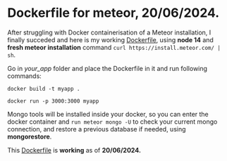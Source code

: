 # Dockerfile for meteor, 20/06/2024. 

After struggling with Docker containerisation of a Meteor installation, I finally succeded and here is my working [Dockerfile](https://github.com/danass/docker-meteor/blob/main/Dockerfile), using **node 14** and **fresh meteor installation** command `curl https://install.meteor.com/ | sh`.

Go in *your_app* folder and place the Dockerfile in it and run following commands:

`docker build -t myapp .`

`docker run -p 3000:3000 myapp`

Mongo tools will be installed inside your docker, so you can enter the docker container and `run meteor mongo -U` to check your current mongo connection, and restore a previous database if needed, using **mongorestore**. 

This [Dockerfile](https://github.com/danass/docker-meteor/blob/main/Dockerfile) is **working** as of **20/06/2024.**


